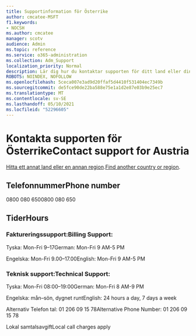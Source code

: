 ```yaml
---
title: Supportinformation för Österrike
author: cmcatee-MSFT
f1.keywords:
- NOCSH
ms.author: cmcatee
manager: scotv
audience: Admin
ms.topic: reference
ms.service: o365-administration
ms.collection: Adm_Support
localization_priority: Normal
description: Lär dig hur du kontaktar supporten för ditt land eller din region.
ROBOTS: NOINDEX, NOFOLLOW
ms.openlocfilehash: 5ceca007e3ad9d20ffaf5d4410f531404ec7349b
ms.sourcegitcommit: de5fce90de22ba588e75e1a1d2e87e03b9e25ec7
ms.translationtype: MT
ms.contentlocale: sv-SE
ms.lasthandoff: 05/10/2021
ms.locfileid: "52296605"
---
```

# <a name="contact-support-for-austria"></a><span data-ttu-id="326f6-103">Kontakta supporten för Österrike</span><span class="sxs-lookup"><span data-stu-id="326f6-103">Contact support for Austria</span></span>

<span data-ttu-id="326f6-104">[Hitta ett annat land eller en annan region](../../business-video/get-help-support.md).</span><span class="sxs-lookup"><span data-stu-id="326f6-104">[Find another country or region](../../business-video/get-help-support.md).</span></span>

## <a name="phone-number"></a><span data-ttu-id="326f6-105">Telefonnummer</span><span class="sxs-lookup"><span data-stu-id="326f6-105">Phone number</span></span>
<span data-ttu-id="326f6-106">0800 080 650</span><span class="sxs-lookup"><span data-stu-id="326f6-106">0800 080 650</span></span>

## <a name="hours"></a><span data-ttu-id="326f6-107">Tider</span><span class="sxs-lookup"><span data-stu-id="326f6-107">Hours</span></span>
### <a name="billing-support"></a><span data-ttu-id="326f6-108">Faktureringssupport:</span><span class="sxs-lookup"><span data-stu-id="326f6-108">Billing Support:</span></span>

<span data-ttu-id="326f6-109">Tyska: Mon-Fri 9–17</span><span class="sxs-lookup"><span data-stu-id="326f6-109">German: Mon-Fri 9 AM-5 PM</span></span>

<span data-ttu-id="326f6-110">Engelska: Mon-Fri 9.00–17.00</span><span class="sxs-lookup"><span data-stu-id="326f6-110">English: Mon-Fri 9 AM-5 PM</span></span>

### <a name="technical-support"></a><span data-ttu-id="326f6-111">Teknisk support:</span><span class="sxs-lookup"><span data-stu-id="326f6-111">Technical Support:</span></span>

<span data-ttu-id="326f6-112">Tyska: Mon-Fri 08:00–19:00</span><span class="sxs-lookup"><span data-stu-id="326f6-112">German: Mon-Fri 8 AM-9 PM</span></span>

<span data-ttu-id="326f6-113">Engelska: mån–sön, dygnet runt</span><span class="sxs-lookup"><span data-stu-id="326f6-113">English: 24 hours a day, 7 days a week</span></span>

<span data-ttu-id="326f6-114">Alternativ Telefon tal: 01 206 09 15 78</span><span class="sxs-lookup"><span data-stu-id="326f6-114">Alternative Phone Number: 01 206 09 15 78</span></span>

<span data-ttu-id="326f6-115">Lokal samtalsavgift</span><span class="sxs-lookup"><span data-stu-id="326f6-115">Local call charges apply</span></span>
